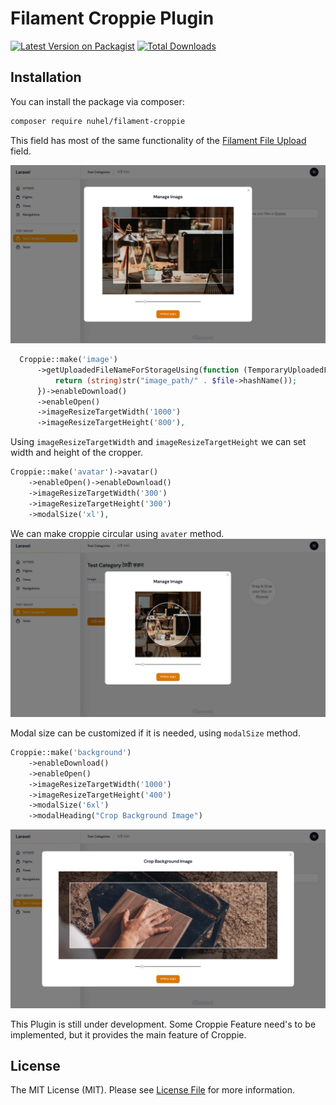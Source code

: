 # Filament Croppie Plugin

[![Latest Version on Packagist](https://img.shields.io/packagist/v/nuhel/filament-croppie.svg?style=flat-square)](https://packagist.org/packages/nuhel/filament-croppie)
[![Total Downloads](https://img.shields.io/packagist/dt/nuhel/filament-croppie.svg?style=flat-square)](https://packagist.org/packages/nuhel/filament-croppie)


## Installation

You can install the package via composer:

```bash
composer require nuhel/filament-croppie
```

This field has most of the same functionality of the [Filament File Upload](https://filamentphp.com/docs/2.x/forms/fields#file-upload) field.

![screenshot of square croppie](./images/square-example.png)
```php
  Croppie::make('image')
      ->getUploadedFileNameForStorageUsing(function (TemporaryUploadedFile $file): string {
          return (string)str("image_path/" . $file->hashName());
      })->enableDownload()
      ->enableOpen()
      ->imageResizeTargetWidth('1000')
      ->imageResizeTargetHeight('800'),
```
Using `imageResizeTargetWidth` and `imageResizeTargetHeight` we can set width and height of the cropper.

```php
Croppie::make('avatar')->avatar()
    ->enableOpen()->enableDownload()
    ->imageResizeTargetWidth('300')
    ->imageResizeTargetHeight('300')
    ->modalSize('xl'),
```
We can make croppie circular using `avater` method.
![screenshot of big modal](./images/circural-example.png)

Modal size can be customized if it is needed,
using `modalSize` method.
```php
Croppie::make('background')
    ->enableDownload()
    ->enableOpen()
    ->imageResizeTargetWidth('1000')
    ->imageResizeTargetHeight('400')
    ->modalSize('6xl')
    ->modalHeading("Crop Background Image")
```
![screenshot of big modal](./images/7xl-modal-example.png)

This Plugin is still under development. Some Croppie Feature need's to be implemented, but it provides the main feature of Croppie.  
## License

The MIT License (MIT). Please see [License File](LICENSE.md) for more information.
